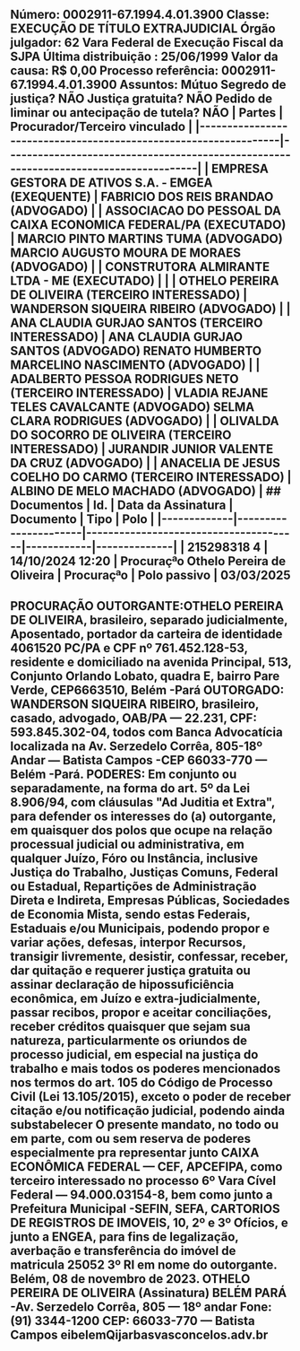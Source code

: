 ## Número: 0002911-67.1994.4.01.3900 Classe: EXECUÇÃO DE TÍTULO EXTRAJUDICIAL Órgão julgador: 62 Vara Federal de Execução Fiscal da SJPA Última distribuição : 25/06/1999 Valor da causa: R$ 0,00 Processo referência: 0002911-67.1994.4.01.3900 Assuntos: Mútuo Segredo de justiça? NÃO Justiça gratuita? NÃO Pedido de liminar ou antecipação de tutela? NÃO | Partes | Procurador/Terceiro vinculado | |-----------------------------------------------------------------|--------------------------------------------------------------------------------------| | EMPRESA GESTORA DE ATIVOS S.A. - EMGEA (EXEQUENTE) | FABRICIO DOS REIS BRANDAO (ADVOGADO) | | ASSOCIACAO DO PESSOAL DA CAIXA ECONOMICA FEDERAL/PA (EXECUTADO) | MARCIO PINTO MARTINS TUMA (ADVOGADO) MARCIO AUGUSTO MOURA DE MORAES (ADVOGADO) | | CONSTRUTORA ALMIRANTE LTDA - ME (EXECUTADO) | | | OTHELO PEREIRA DE OLIVEIRA (TERCEIRO INTERESSADO) | WANDERSON SIQUEIRA RIBEIRO (ADVOGADO) | | ANA CLAUDIA GURJAO SANTOS (TERCEIRO INTERESSADO) | ANA CLAUDIA GURJAO SANTOS (ADVOGADO) RENATO HUMBERTO MARCELINO NASCIMENTO (ADVOGADO) | | ADALBERTO PESSOA RODRIGUES NETO (TERCEIRO INTERESSADO) | VLADIA REJANE TELES CAVALCANTE (ADVOGADO) SELMA CLARA RODRIGUES (ADVOGADO) | | OLIVALDA DO SOCORRO DE OLIVEIRA (TERCEIRO INTERESSADO) | JURANDIR JUNIOR VALENTE DA CRUZ (ADVOGADO) | | ANACELIA DE JESUS COELHO DO CARMO (TERCEIRO INTERESSADO) | ALBINO DE MELO MACHADO (ADVOGADO) | ## Documentos | Id. | Data da Assinatura | Documento | Tipo | Polo | |-------------|----------------------|---------------------------------------|------------|--------------| | 215298318 4 | 14/10/2024 12:20 | Procuraçªo Othelo Pereira de Oliveira | Procuraçªo | Polo passivo | 03/03/2025

## PROCURAÇÃO OUTORGANTE:OTHELO PEREIRA DE OLIVEIRA, brasileiro, separado judicialmente, Aposentado, portador da carteira de identidade 4061520 PC/PA e CPF nº 761.452.128-53, residente e domiciliado na avenida Principal, 513, Conjunto Orlando Lobato, quadra E, bairro Pare Verde, CEP6663510, Belém -Pará OUTORGADO: WANDERSON SIQUEIRA RIBEIRO, brasileiro, casado, advogado, OAB/PA — 22.231, CPF: 593.845.302-04, todos com Banca Advocatícia localizada na Av. Serzedelo Corrêa, 805-18º Andar — Batista Campos -CEP 66033-770 — Belém -Pará. PODERES: Em conjunto ou separadamente, na forma do art. 5º da Lei 8.906/94, com cláusulas "Ad Juditia et Extra", para defender os interesses do (a) outorgante, em quaisquer dos polos que ocupe na relação processual judicial ou administrativa, em qualquer Juízo, Fóro ou Instância, inclusive Justiça do Trabalho, Justiças Comuns, Federal ou Estadual, Repartições de Administração Direta e Indireta, Empresas Públicas, Sociedades de Economia Mista, sendo estas Federais, Estaduais e/ou Municipais, podendo propor e variar ações, defesas, interpor Recursos, transigir livremente, desistir, confessar, receber, dar quitação e requerer justiça gratuita ou assinar declaração de hipossuficiência econômica, em Juízo e extra-judicialmente, passar recibos, propor e aceitar conciliações, receber créditos quaisquer que sejam sua natureza, particularmente os oriundos de processo judicial, em especial na justiça do trabalho e mais todos os poderes mencionados nos termos do art. 105 do Código de Processo Civil (Lei 13.105/2015), exceto o poder de receber citação e/ou notificação judicial, podendo ainda substabelecer O presente mandato, no todo ou em parte, com ou sem reserva de poderes especialmente pra representar junto CAIXA ECONÔMICA FEDERAL — CEF, APCEFIPA, como terceiro interessado no processo 6º Vara Cível Federal — 94.000.03154-8, bem como junto a Prefeitura Municipal -SEFIN, SEFA, CARTORIOS DE REGISTROS DE IMOVEIS, 10, 2º e 3º Ofícios, e junto a ENGEA, para fins de legalização, averbação e transferência do imóvel de matricula 25052 3º RI em nome do outorgante. Belém, 08 de novembro de 2023. OTHELO PEREIRA DE OLIVEIRA (Assinatura) BELÉM PARÁ -Av. Serzedelo Corrêa, 805 — 18º andar Fone: (91) 3344-1200 CEP: 66033-770 — Batista Campos eibelemQijarbasvasconcelos.adv.br

